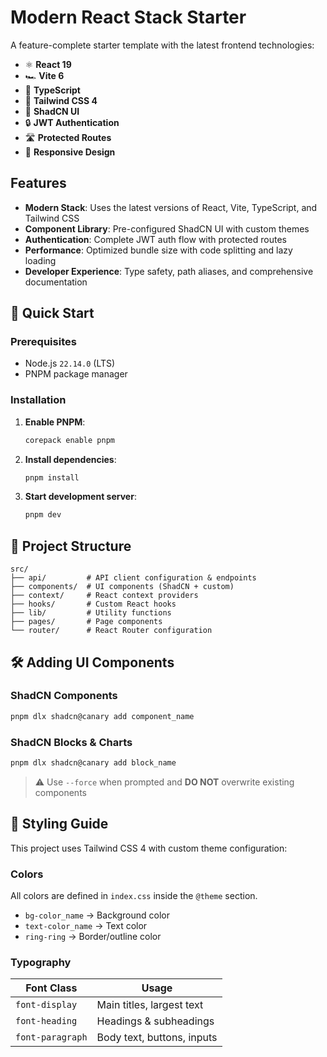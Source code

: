 # Modern React Stack Starter

A feature-complete starter template with the latest frontend technologies:

- ⚛️ **React 19**
- 🏎️ **Vite 6**
- 📘 **TypeScript**
- 🎨 **Tailwind CSS 4**
- 🧩 **ShadCN UI**
- 🔒 **JWT Authentication**
- 🛣️ **Protected Routes**
- 📱 **Responsive Design**

## Features

- **Modern Stack**: Uses the latest versions of React, Vite, TypeScript, and Tailwind CSS
- **Component Library**: Pre-configured ShadCN UI with custom themes
- **Authentication**: Complete JWT auth flow with protected routes
- **Performance**: Optimized bundle size with code splitting and lazy loading
- **Developer Experience**: Type safety, path aliases, and comprehensive documentation

## 🚀 Quick Start

### Prerequisites

- Node.js `22.14.0` (LTS)
- PNPM package manager

### Installation

1. **Enable PNPM**:
   ```sh
   corepack enable pnpm
   ```

2. **Install dependencies**:
   ```sh
   pnpm install
   ```

3. **Start development server**:
   ```sh
   pnpm dev
   ```

## 🧩 Project Structure

```
src/
├── api/         # API client configuration & endpoints
├── components/  # UI components (ShadCN + custom)
├── context/     # React context providers
├── hooks/       # Custom React hooks
├── lib/         # Utility functions
├── pages/       # Page components
└── router/      # React Router configuration
```

## 🛠️ Adding UI Components

### ShadCN Components

```sh
pnpm dlx shadcn@canary add component_name
```

### ShadCN Blocks & Charts

```sh
pnpm dlx shadcn@canary add block_name
```

> ⚠️ Use `--force` when prompted and **DO NOT** overwrite existing components

## 🎨 Styling Guide

This project uses Tailwind CSS 4 with custom theme configuration:

### Colors

All colors are defined in `index.css` inside the `@theme` section.
- `bg-color_name` → Background color
- `text-color_name` → Text color
- `ring-ring` → Border/outline color

### Typography

| Font Class | Usage |
|-----------|------------------------------|
| `font-display` | Main titles, largest text |
| `font-heading` | Headings & subheadings |
| `font-paragraph` | Body text, buttons, inputs |
